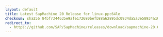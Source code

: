 ```yaml
---
layout: default
title: Latest SapMachine 20 Release for linux-ppc64le
checksum: sha256 84bf7344635e9afe172680befb88a62895dc0934da5a3e58934a1077260fe2fa
redirect_to:
  - https://github.com/SAP/SapMachine/releases/download/sapmachine-20.0.2/sapmachine-jre-20.0.2_linux-ppc64le_bin.tar.gz
---
```

